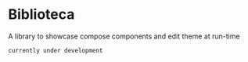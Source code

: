 # Biblioteca
A library to showcase compose components and edit theme at run-time

`currently under development`
